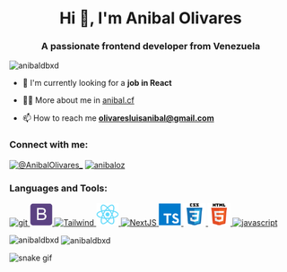 <h1 align="center">Hi 👋, I'm Anibal Olivares</h1>
<h3 align="center">A passionate frontend developer from Venezuela</h3>

<p align="left"> <img src="https://komarev.com/ghpvc/?username=anibaldbxd&label=Profile%20views&color=0e75b6&style=flat" alt="anibaldbxd" /> </p>

- 🌱 I'm currently looking for a **job in React**

- 👨‍💻 More about me in [anibal.cf](https://anibal.cf)

- 📫 How to reach me **olivaresluisanibal@gmail.com**

<h3 align="left">Connect with me:</h3>
<p align="left">
<a href="https://twitter.com/AnibalOZ_" target="blank"><img align="center" src="https://cdn.jsdelivr.net/npm/simple-icons@3.0.1/icons/twitter.svg" alt="@AnibalOlivares_" height="30" width="40" /></a>
<a href="https://linkedin.com/in/anibaloz" target="blank"><img align="center" src="https://cdn.jsdelivr.net/npm/simple-icons@3.0.1/icons/linkedin.svg" alt="anibaloz" height="30" width="40" /></a>
</p>

<h3 align="left">Languages and Tools:</h3>
<p align="left">
    <a href="https://git-scm.com/" target="_blank"> <img src="https://www.vectorlogo.zone/logos/git-scm/git-scm-icon.svg" alt="git" width="40" height="40" /> </a>
    <a href="https://getbootstrap.com" target="_blank"> <img src="https://raw.githubusercontent.com/devicons/devicon/master/icons/bootstrap/bootstrap-plain.svg" alt="bootstrap" width="40" height="40" /> </a>
    <a href="https://tailwindcss.com/" target="_blank"> <img src="https://www.vectorlogo.zone/logos/tailwindcss/tailwindcss-icon.svg" alt="Tailwind" width="40" height="40" /> </a>
    <a href="https://reactjs.org/" target="_blank"> <img src="https://raw.githubusercontent.com/devicons/devicon/master/icons/react/react-original.svg" alt="react" width="40" height="40" /> </a>
    <a href="https://nextjs.org/" target="_blank"> <img src="https://upload.vectorlogo.zone/logos/nextjs/images/2d3864ef-00e0-4026-ab1d-30e4a98e2899.svg" alt="NextJS" width="60" height="40" /> </a>
    <a href="https://www.typescriptlang.org/" target="_blank"> <img src="https://raw.githubusercontent.com/devicons/devicon/master/icons/typescript/typescript-original.svg" alt="typescript" width="40" height="40" /> </a>
    <a href="https://www.w3schools.com/css/" target="_blank"> <img src="https://raw.githubusercontent.com/devicons/devicon/master/icons/css3/css3-original-wordmark.svg" alt="css3" width="40" height="40" /> </a>
    <a href="https://www.w3.org/html/" target="_blank"> <img src="https://raw.githubusercontent.com/devicons/devicon/master/icons/html5/html5-original-wordmark.svg" alt="html5" width="40" height="40" /> </a>
    <a href="https://developer.mozilla.org/en-US/docs/Web/JavaScript" target="_blank"> <img src="https://img.icons8.com/color/48/000000/javascript--v1.png" alt="javascript" width="40" height="40" /> </a>
</p>

<p><img align="left" src="https://github-readme-stats.vercel.app/api/top-langs?username=anibaldbxd&show_icons=true&locale=en&layout=compact" alt="anibaldbxd" /></p>

<p>&nbsp;<img align="center" src="https://github-readme-stats.vercel.app/api?username=anibaldbxd&show_icons=true&locale=en" alt="anibaldbxd" /></p>

![snake gif](https://github.com/AnibalDBXD/AnibalDBXD/blob/output/github-contribution-grid-snake.gif)